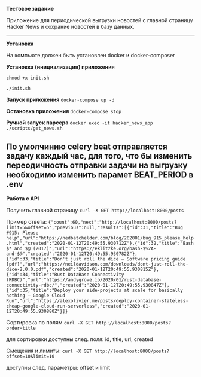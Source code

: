 **Тестовое задание** 

Приложение для периодической выгрузки новостей с главной страницу Hacker News  и сохрание новостей в базу данных.

---
**Установка**

На компьюте должен быть установлен docker и docker-composer

**Установка (инициализация) приложения**

``chmod +x init.sh``

``./init.sh`` 


**Запуск приложения**
``docker-compose up -d``

**Остановка приложения**
``docker-compose stop``

**Ручной запуск парсера**
``docker exec -it hacker_news_app ./scripts/get_news.sh``

По умолчинию celery beat отправляется задачу каждый час, для того, что бы изменить переодичность отправки задачи на выгрузку
необходимо изменить парамет BEAT_PERIOD в .env
---
**Работа с API**

Получить главной страницу 
``curl -X GET http://localhost:8000/posts``

Пример ответа:
``{"count":60,"next":"http://localhost:8000/posts?limit=5&offset=5","previous":null,"results":[{"id":31,"title":"Bug #915: Please help","url":"https://nedbatchelder.com/blog/202001/bug_915_please_help.html","created":"2020-01-12T20:49:55.930712Z"},{"id":32,"title":"Bash $* and $@ (2017)","url":"https://eklitzke.org/bash-$%2A-and-$@","created":"2020-01-12T20:49:55.930782Z"},{"id":33,"title":"Don't just roll the dice – Software pricing guide [pdf]","url":"https://neildavidson.com/downloads/dont-just-roll-the-dice-2.0.0.pdf","created":"2020-01-12T20:49:55.930815Z"},{"id":34,"title":"Rust DataBase Connectivity (RDBC)","url":"https://andygrove.io/2020/01/rust-database-connectivity-rdbc/","created":"2020-01-12T20:49:55.930847Z"},{"id":35,"title":"Deploy your side-projects at scale for basically nothing – Google Cloud Run","url":"https://alexolivier.me/posts/deploy-container-stateless-cheap-google-cloud-run-serverless","created":"2020-01-12T20:49:55.930880Z"}]}``

Сортировка по полям
``curl -X GET http://localhost:8000/posts?order=title``

для сортировки доступны след. поля: id, title, url, created

Смещения и лимиты:
``curl -X GET http://localhost:8000/posts?offset=10&limit=10``

доступны след. параметры: offset и limit